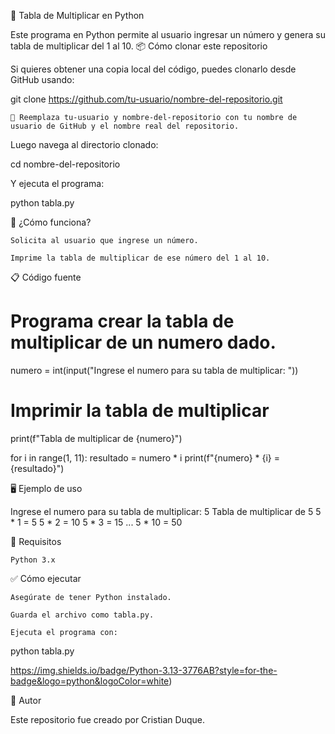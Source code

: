 🧮 Tabla de Multiplicar en Python

Este programa en Python permite al usuario ingresar un número y genera su tabla de multiplicar del 1 al 10.
📦 Cómo clonar este repositorio

Si quieres obtener una copia local del código, puedes clonarlo desde GitHub usando:

git clone https://github.com/tu-usuario/nombre-del-repositorio.git

    🔁 Reemplaza tu-usuario y nombre-del-repositorio con tu nombre de usuario de GitHub y el nombre real del repositorio.

Luego navega al directorio clonado:

cd nombre-del-repositorio

Y ejecuta el programa:

python tabla.py

🚀 ¿Cómo funciona?

    Solicita al usuario que ingrese un número.

    Imprime la tabla de multiplicar de ese número del 1 al 10.

📋 Código fuente

# Programa crear la tabla de multiplicar de un numero dado.
numero = int(input("Ingrese el numero para su tabla de multiplicar: "))

# Imprimir la tabla de multiplicar
print(f"Tabla de multiplicar de {numero}")

for i in range(1, 11):
    resultado = numero * i
    print(f"{numero} * {i} = {resultado}")

🖥️ Ejemplo de uso

Ingrese el numero para su tabla de multiplicar: 5
Tabla de multiplicar de 5
5 * 1 = 5
5 * 2 = 10
5 * 3 = 15
...
5 * 10 = 50

📎 Requisitos

    Python 3.x

✅ Cómo ejecutar

    Asegúrate de tener Python instalado.

    Guarda el archivo como tabla.py.

    Ejecuta el programa con:

python tabla.py

https://img.shields.io/badge/Python-3.13-3776AB?style=for-the-badge&logo=python&logoColor=white)

👤 Autor

Este repositorio fue creado por Cristian Duque.
